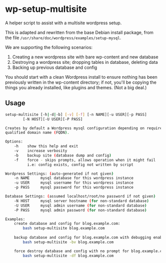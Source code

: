 # wp-setup-multisite
A helper script to assist with a multisite wordpress setup.

This is adapted and rewritten from the base Debian install package, from the 
file `/usr/share/doc/wordpress/examples/setup-mysql`.

We are supporting the following scenarios:
1. Creating a new wordpress site with bare wp-content and new database
2. Destroying a wordpress site; dropping tables in database, deleting data
3. Backing up previous database and config

You should start with a clean Wordpress install to ensure nothing has been 
previously written in the wp-content directory; if not, you'll be copying 
the things you already installed, like plugins and themes. (Not a big deal.)

## Usage

```bash
setup-multisite [-h|-d|-b] [-v] [-f] [-n NAME][-u USER][-p PASS]
        [-N HOST][-U USER][-P PASS]

Creates by default a Wordpress mysql configuration depending on required fully
qualified domain name (FQDN).

Options:
    -h    show this help and exit
    -v    increase verbosity
    -b    backup site (database dump and config)
    -f    force - skips prompts, allows operation when it might fail
          i.e: config exists, config not written by script

Wordpress Settings: (auto-generated if not given)
    -n NAME     mysql database for this wordpress instance
    -u USER     mysql username for this wordpress instance
    -p PASS     mysql password for this wordpress instance

Database Settings: (assumed localhost/root/no password if not given)
    -N HOST     mysql server hostname (for non-standard database)
    -U USER     mysql admin username (for non-standard database)
    -P PASS     mysql admin password (for non-standard database)

Examples:
    create database and config for blog.example.com:
        bash setup-multisite blog.example.com
    
    backup database and config for blog.example.com with debugging enabled:
        bash setup-multisite -bv blog.example.com

    force destroy database and config with no prompt for blog.example.com:
        bash setup-multisite -df blog.example.com
```
